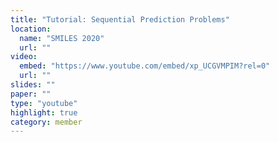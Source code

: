 ```yaml
---
title: "Tutorial: Sequential Prediction Problems"
location:
  name: "SMILES 2020"
  url: ""
video:
  embed: "https://www.youtube.com/embed/xp_UCGVMPIM?rel=0"
  url: ""
slides: ""
paper: ""
type: "youtube"
highlight: true
category: member
---
```

